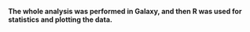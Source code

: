 **The whole analysis was performed in Galaxy, and then R was used for statistics and plotting the data.**
